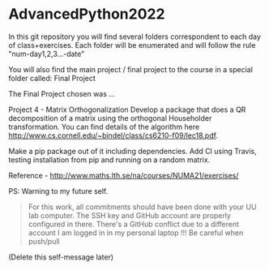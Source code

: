 # AdvancedPython2022

In this git repository you will find several folders correspondent to each day of class+exercises. Each folder will be enumerated and will follow the rule "num-day1,2,3...-date"

You will also find the main project / final project to the course in a special folder called: Final Project

The Final Project chosen was ...

Project 4 - Matrix Orthogonalization
Develop a package that does a QR decomposition of a matrix using the orthogonal Householder transformation. You can find details of the algorithm here http://www.cs.cornell.edu/~bindel/class/cs6210-f09/lec18.pdf.

Make a pip package out of it including dependencies. Add CI using Travis, testing installation from pip and running on a random matrix.

Reference - http://www.maths.lth.se/na/courses/NUMA21/exercises/


PS: Warning to my future self.
> For this work, all commitments should have been done with your UU lab computer. The SSH key and GitHub account are properly configured in there. 
> There's a GitHub conflict due to a different account I am logged in in my personal laptop
> !!! Be careful when  push/pull 

(Delete this self-message later)
